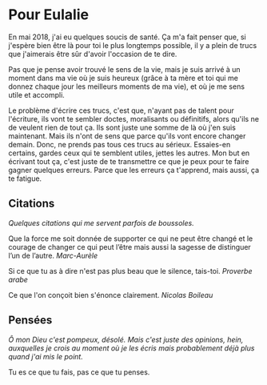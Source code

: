 # Pour Eulalie

En mai 2018, j'ai eu quelques soucis de santé. Ça m'a fait penser que, si j'espère bien être là pour toi le plus longtemps possible, il y a plein de trucs que j'aimerais être sûr d'avoir l'occasion de te dire.

Pas que je pense avoir trouvé le sens de la vie, mais je suis arrivé à un moment dans ma vie où je suis heureux (grâce à ta mère et toi qui me donnez chaque jour les meilleurs moments de ma vie), et où je me sens utile et accompli.

Le problème d'écrire ces trucs, c'est que, n'ayant pas de talent pour l'écriture, ils vont te sembler doctes, moralisants ou définitifs, alors qu'ils ne de veulent rien de tout ça. Ils sont juste une somme de là où j'en suis maintenant. Mais ils n'ont de sens que parce qu'ils vont encore changer demain. Donc, ne prends pas tous ces trucs au sérieux. Essaies-en certains, gardes ceux qui te semblent utiles, jettes les autres. Mon but en écrivant tout ça, c'est juste de te transmettre ce que je peux pour te faire gagner quelques erreurs. Parce que les erreurs ça t'apprend, mais aussi, ça te fatigue.

## Citations

*Quelques citations qui me servent parfois de boussoles.*

Que la force me soit donnée de supporter ce qui ne peut être changé et le courage de changer ce qui peut l’être mais aussi la sagesse de distinguer l’un de l’autre. *Marc-Aurèle*

Si ce que tu as à dire n'est pas plus beau que le silence, tais-toi. *Proverbe arabe*

Ce que l'on conçoit bien s'énonce clairement. *Nicolas Boileau*

## Pensées

*Ô mon Dieu c'est pompeux, désolé. Mais c'est juste des opinions, hein, auxquelles je crois au moment où je les écris mais probablement déjà plus quand j'ai mis le point.*

Tu es ce que tu fais, pas ce que tu penses.

